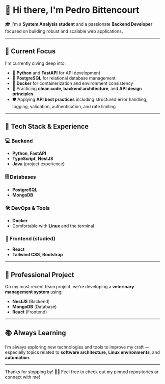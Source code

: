 # 👋 Hi there, I'm Pedro Bittencourt

🎓 I'm a **System Analysis student** and a passionate **Backend Developer** focused on building robust and scalable web applications.

---

## 🚀 Current Focus

I'm currently diving deep into:

- 🐍 **Python** and **FastAPI** for API development  
- 🐘 **PostgreSQL** for relational database management  
- 🐳 **Docker** for containerization and environment consistency  
- 🧪 Practicing **clean code**, **backend architecture**, and **API design principles**
- 🛡️ Applying **API best practices** including structured error handling, logging, validation, authentication, and rate limiting

---

## 🧠 Tech Stack & Experience

### 💻 Backend
- **Python**, **FastAPI**
- **TypeScript**, **NestJS**
- **Java** (project experience)

### 🗄️ Databases
- **PostgreSQL**
- **MongoDB**

### 🛠️ DevOps & Tools
- **Docker**
- Comfortable with **Linux** and the terminal

### 🎨 Frontend (studied)
- **React**
- **Tailwind CSS**, **Bootstrap**

---

## 💼 Professional Project

On my most recent team project, we're developing a **veterinary management system** using:
- **NestJS** (Backend)
- **MongoDB** (Database)
- **React** (Frontend)

---

## 📚 Always Learning

I’m always exploring new technologies and tools to improve my craft — especially topics related to **software architecture**, **Linux environments**, and **automation**.

---

Thanks for stopping by! 👨‍💻 Feel free to check out my pinned repositories or connect with me!

